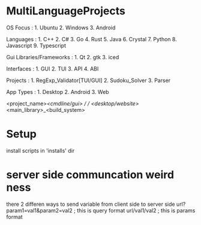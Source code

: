 # MultiLanguageProjects


OS Focus :
	1. Ubuntu
	2. Windows
	3. Android

Languages :
	1. C++
	2. C#
	3. Go
	4. Rust
	5. Java
	6. Crystal
	7. Python
	8. Javascript
	9. Typescript

Gui Libraries/Frameworks : 
	1. Qt
	2. gtk
	3. iced

Interfaces : 
	1. GUI
	2. TUI
	3. API
	4. ABI

Projects :
	1. RegExp_Validator[TUI/GUI]
	2. Sudoku_Solver
	3. Parser

App Types :
	1. Desktop
	2. Android
	3. Web


<project_name>_<cmdline/gui> / <language> / <desktop/website>_<main_library>_<build_system>

# Setup
install scripts in 'installs' dir


# server side communcation weird ness
there 2 differen ways to send variable from client side to server side
url?param1=val1&param2=val2 ; this is query format
url/val1/val2 ; this is params format

